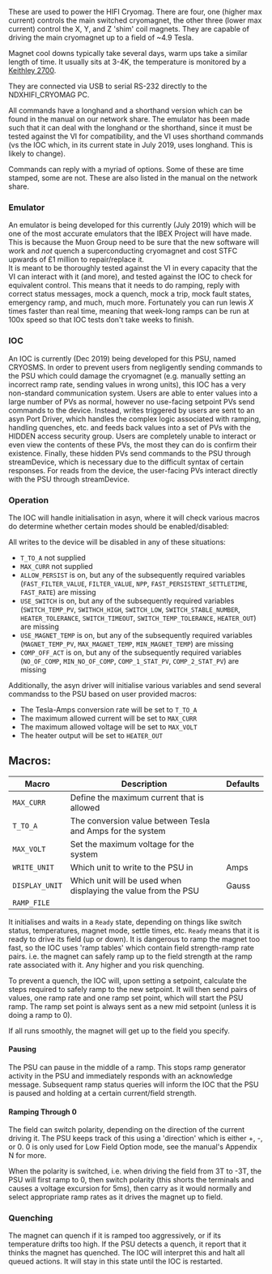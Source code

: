These are used to power the HIFI Cryomag. There are four, one (higher max current) controls the main switched cryomagnet, the other three (lower max current) control the X, Y, and Z 'shim' coil magnets. They are capable of driving the main cryomagnet up to a field of ~4.9 Tesla. 

Magnet cool downs typically take several days, warm ups take a similar length of time. It usually sits at 3-4K, the temperature is monitored by a [Keithley 2700](Keithley-2700). 

They are connected via USB to serial RS-232 directly to the NDXHIFI_CRYOMAG PC. 

All commands have a longhand and a shorthand version which can be found in the manual on our network share. The emulator has been made such that it can deal with the longhand or the shorthand, since it must be tested against the VI for compatibility, and the VI uses shorthand commands (vs the IOC which, in its current state in July 2019, uses longhand. This is likely to change).

Commands can reply with a myriad of options. Some of these are time stamped, some are not. These are also listed in the manual on the network share. 

### Emulator

An emulator is being developed for this currently (July 2019) which will be one of the most accurate emulators that the IBEX Project will have made. This is because the Muon Group need to be sure that the new software will work and _not_ quench a superconducting cryomagnet and cost STFC upwards of £1 million to repair/replace it.  
It is meant to be thoroughly tested against the VI in every capacity that the VI can interact with it (and more), and tested against the IOC to check for equivalent control. This means that it needs to do ramping, reply with correct status messages, mock a quench, mock a trip, mock fault states, emergency ramp, and much, much more. Fortunately you can run lewis _X_ times faster than real time, meaning that week-long ramps can be run at 100x speed so that IOC tests don't take weeks to finish. 

### IOC

An IOC is currently (Dec 2019) being developed for this PSU, named CRYOSMS. In order to prevent users from negligently sending commands to the PSU which could damage the cryomagnet (e.g. manually setting an incorrect ramp rate, sending values in wrong units), this IOC has a very non-standard communication system. Users are able to enter values into a large number of PVs as normal, however no use-facing setpoint PVs send commands to the device. Instead, writes triggered by users are sent to an asyn Port Driver, which handles the complex logic associated with ramping, handling quenches, etc. and feeds back values into a set of PVs with the HIDDEN access security group. Users are completely unable to interact or even view the contents of these PVs, the most they can do is confirm their existence. Finally, these hidden PVs send commands to the PSU through streamDevice, which is necessary due to the difficult syntax of certain responses. For reads from the device, the user-facing PVs interact directly with the PSU through streamDevice.

### Operation

The IOC will handle initialisation in asyn, where it will check various macros do determine whether certain modes should be enabled/disabled:

All writes to the device will be disabled in any of these situations:
* `T_TO_A` not supplied
* `MAX_CURR` not supplied
* `ALLOW_PERSIST` is on, but any of the subsequently required variables (`FAST_FILTER_VALUE`, `FILTER_VALUE`, `NPP`, `FAST_PERSISTENT_SETTLETIME`, `FAST_RATE`) are missing
* `USE_SWITCH` is on, but any of the subsequently required variables (`SWITCH_TEMP_PV`, `SWITHCH_HIGH`, `SWITCH_LOW`, `SWITCH_STABLE_NUMBER`, `HEATER_TOLERANCE`, `SWITCH_TIMEOUT`, `SWITCH_TEMP_TOLERANCE`, `HEATER_OUT`) are missing
* `USE_MAGNET_TEMP` is on, but any of the subsequently required variables (`MAGNET_TEMP_PV`, `MAX_MAGNET_TEMP`, `MIN_MAGNET_TEMP`) are missing
* `COMP_OFF_ACT` is on, but any of the subsequently required variables (`NO_OF_COMP`, `MIN_NO_OF_COMP`, `COMP_1_STAT_PV`, `COMP_2_STAT_PV`) are missing

Additionally, the asyn driver will initialise various variables and send several commandss to the PSU based on user provided macros:
* The Tesla-Amps conversion rate will be set to `T_TO_A`
* The maximum allowed current will be set to `MAX_CURR`
* The maximum allowed voltage will be set to `MAX_VOLT`
* The heater output will be set to `HEATER_OUT`

## Macros:
|Macro|Description|Defaults|
|-----|-----------|--------|
|`MAX_CURR`|Define the maximum current that is allowed||
|`T_TO_A`|The conversion value between Tesla and Amps for the system||
|`MAX_VOLT`|Set the maximum voltage for the system||
|`WRITE_UNIT`|Which unit to write to the PSU in|Amps|
|`DISPLAY_UNIT`|Which unit will be used when displaying the value from the PSU|Gauss|
|`RAMP_FILE`|

It initialises and waits in a `Ready` state, depending on things like switch status, temperatures, magnet mode, settle times, etc. `Ready` means that it is ready to drive its field (up or down). It is dangerous to ramp the magnet too fast, so the IOC uses 'ramp tables' which contain field strength-ramp rate pairs. i.e. the magnet can safely ramp up to the field strength at the ramp rate associated with it. Any higher and you risk quenching.

To prevent a quench, the IOC will, upon setting a setpoint, calculate the steps required to safely ramp to the new setpoint. It will then send pairs of values, one ramp rate and one ramp set point, which will start the PSU ramp. The ramp set point is always sent as a new mid setpoint (unless it is doing a ramp to 0). 

If all runs smoothly, the magnet will get up to the field you specify.

#### Pausing

The PSU can pause in the middle of a ramp. This stops ramp generator activity in the PSU and immediately responds with an acknowledge message. Subsequent ramp status queries will inform the IOC that the PSU is paused and holding at a certain current/field strength.

#### Ramping Through 0

The field can switch polarity, depending on the direction of the current driving it. The PSU keeps track of this using a 'direction' which is either +, -, or 0. 0 is only used for Low Field Option mode, see the manual's Appendix N for more. 

When the polarity is switched, i.e. when driving the field from 3T to -3T, the PSU will first ramp to 0, then switch polarity (this shorts the terminals and causes a voltage excursion for 5ms), then carry as it would normally and select appropriate ramp rates as it drives the magnet up to field. 

### Quenching

The magnet can quench if it is ramped too aggressively, or if its temperature drifts too high. If the PSU detects a quench, it report that it thinks the magnet has quenched. The IOC will interpret this and halt all queued actions. It will stay in this state until the IOC is restarted. 